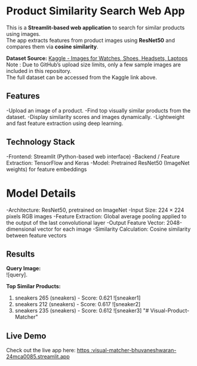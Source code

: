# Product Similarity Search Web App

This is a **Streamlit-based web application** to search for similar products using images.  
The app extracts features from product images using **ResNet50** and compares them via **cosine similarity**.

**Dataset Source:** [Kaggle - Images for Watches, Shoes, Headsets, Laptops](https://www.kaggle.com/datasets/cliffordlee96/images-for-watches-shoes-headsets-laptops)  
Note : Due to GitHub’s upload size limits, only a few sample images are included in this repository.  
The full dataset can be accessed from the Kaggle link above.

## Features
-Upload an image of a product.
-Find top visually similar products from the dataset.
-Display similarity scores and images dynamically.
-Lightweight and fast feature extraction using deep learning.

## Technology Stack
-Frontend: Streamlit (Python-based web interface)
-Backend / Feature Extraction: TensorFlow and Keras
-Model: Pretrained ResNet50 (ImageNet weights) for feature embeddings

# Model Details
-Architecture: ResNet50, pretrained on ImageNet
-Input Size: 224 × 224 pixels RGB images
-Feature Extraction: Global average pooling applied to the output of the last convolutional layer
-Output Feature Vector: 2048-dimensional vector for each image
-Similarity Calculation: Cosine similarity between feature vectors
## Results

**Query Image:**  
![query].

**Top Similar Products:**
1. sneakers 265 (sneakers) - Score: 0.621 ![sneaker1]
2. sneakers 212 (sneakers) - Score: 0.617 ![sneaker2]
3. sneakers 235 (sneakers) - Score: 0.612 ![sneaker3]
"# Visual-Product-Matcher"

## Live Demo
Check out the live app here: [https :visual-matcher-bhuvaneshwaran-24mca0085.streamlit.app](https://visual-matcher-bhuvaneshwaran-24mca0085.streamlit.app/)






